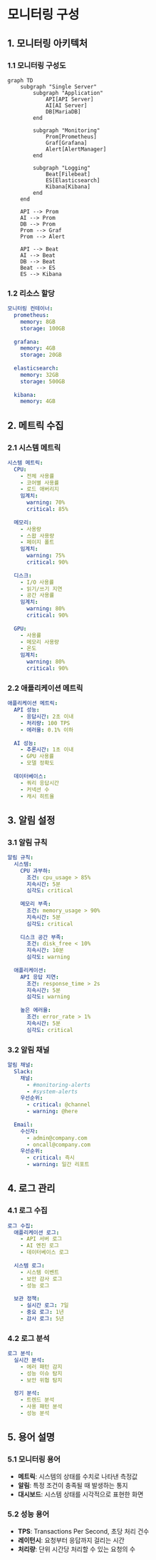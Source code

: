 # 모니터링 구성

## 1. 모니터링 아키텍처

### 1.1 모니터링 구성도
```mermaid
graph TD
    subgraph "Single Server"
        subgraph "Application"
            API[API Server]
            AI[AI Server]
            DB[MariaDB]
        end
        
        subgraph "Monitoring"
            Prom[Prometheus]
            Graf[Grafana]
            Alert[AlertManager]
        end
        
        subgraph "Logging"
            Beat[Filebeat]
            ES[Elasticsearch]
            Kibana[Kibana]
        end
    end
    
    API --> Prom
    AI --> Prom
    DB --> Prom
    Prom --> Graf
    Prom --> Alert
    
    API --> Beat
    AI --> Beat
    DB --> Beat
    Beat --> ES
    ES --> Kibana
```

### 1.2 리소스 할당
```yaml
모니터링 컨테이너:
  prometheus:
    memory: 8GB
    storage: 100GB
    
  grafana:
    memory: 4GB
    storage: 20GB
    
  elasticsearch:
    memory: 32GB
    storage: 500GB
    
  kibana:
    memory: 4GB
```

## 2. 메트릭 수집

### 2.1 시스템 메트릭
```yaml
시스템 메트릭:
  CPU:
    - 전체 사용률
    - 코어별 사용률
    - 로드 애버리지
    임계치:
      warning: 70%
      critical: 85%
      
  메모리:
    - 사용량
    - 스왑 사용량
    - 페이지 폴트
    임계치:
      warning: 75%
      critical: 90%
      
  디스크:
    - I/O 사용률
    - 읽기/쓰기 지연
    - 공간 사용률
    임계치:
      warning: 80%
      critical: 90%
      
  GPU:
    - 사용률
    - 메모리 사용량
    - 온도
    임계치:
      warning: 80%
      critical: 90%
```

### 2.2 애플리케이션 메트릭
```yaml
애플리케이션 메트릭:
  API 성능:
    - 응답시간: 2초 이내
    - 처리량: 100 TPS
    - 에러율: 0.1% 이하
    
  AI 성능:
    - 추론시간: 1초 이내
    - GPU 사용률
    - 모델 정확도
    
  데이터베이스:
    - 쿼리 응답시간
    - 커넥션 수
    - 캐시 히트율
```

## 3. 알림 설정

### 3.1 알림 규칙
```yaml
알림 규칙:
  시스템:
    CPU 과부하:
      조건: cpu_usage > 85%
      지속시간: 5분
      심각도: critical
      
    메모리 부족:
      조건: memory_usage > 90%
      지속시간: 5분
      심각도: critical
      
    디스크 공간 부족:
      조건: disk_free < 10%
      지속시간: 10분
      심각도: warning
      
  애플리케이션:
    API 응답 지연:
      조건: response_time > 2s
      지속시간: 5분
      심각도: warning
      
    높은 에러율:
      조건: error_rate > 1%
      지속시간: 5분
      심각도: critical
```

### 3.2 알림 채널
```yaml
알림 채널:
  Slack:
    채널:
      - #monitoring-alerts
      - #system-alerts
    우선순위:
      - critical: @channel
      - warning: @here
      
  Email:
    수신자:
      - admin@company.com
      - oncall@company.com
    우선순위:
      - critical: 즉시
      - warning: 일간 리포트
```

## 4. 로그 관리

### 4.1 로그 수집
```yaml
로그 수집:
  애플리케이션 로그:
    - API 서버 로그
    - AI 엔진 로그
    - 데이터베이스 로그
    
  시스템 로그:
    - 시스템 이벤트
    - 보안 감사 로그
    - 성능 로그
    
  보관 정책:
    - 실시간 로그: 7일
    - 중요 로그: 1년
    - 감사 로그: 5년
```

### 4.2 로그 분석
```yaml
로그 분석:
  실시간 분석:
    - 에러 패턴 감지
    - 성능 이슈 탐지
    - 보안 위협 탐지
    
  정기 분석:
    - 트렌드 분석
    - 사용 패턴 분석
    - 성능 분석
```

## 5. 용어 설명

### 5.1 모니터링 용어
- **메트릭**: 시스템의 상태를 수치로 나타낸 측정값
- **알림**: 특정 조건이 충족될 때 발생하는 통지
- **대시보드**: 시스템 상태를 시각적으로 표현한 화면

### 5.2 성능 용어
- **TPS**: Transactions Per Second, 초당 처리 건수
- **레이턴시**: 요청부터 응답까지 걸리는 시간
- **처리량**: 단위 시간당 처리할 수 있는 요청의 수